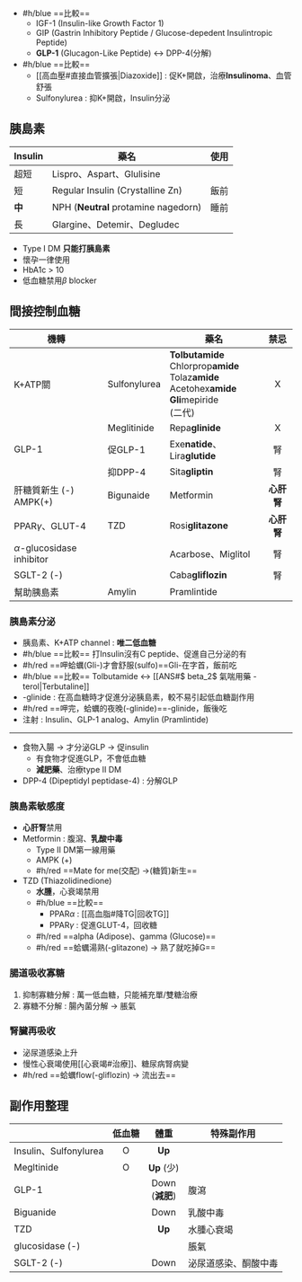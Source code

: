 - #h/blue ==比較==
	- IGF-1 (Insulin-like Growth Factor 1)
	- GIP (Gastrin Inhibitory Peptide / Glucose-depedent Insulintropic Peptide)
	- **GLP-1** (Glucagon-Like Peptide) <-> DPP-4(分解)
- #h/blue ==比較==
	- [[高血壓#直接血管擴張|Diazoxide]] : 促K+開啟，治療**Insulinoma**、血管舒張
	- Sulfonylurea : 抑K+開啟，Insulin分泌
## 胰島素
| Insulin | 藥名              | 使用 |
|---------|-------------------|------|
| 超短    | Lispro、Aspart、Glulisine    |      |
| 短      | Regular Insulin (Crystalline Zn)  | 飯前 |
| **中**      | NPH (**Neutral** protamine nagedorn)| 睡前 |
| 長      | Glargine、Detemir、Degludec |      |
- Type I DM **只能打胰島素**
- 懷孕一律使用
- HbA1c > 10
- 低血糖禁用$\beta$ blocker
## 間接控制血糖
| 機轉 |  | 藥名 | 禁忌 |
| ---- | ---- | ---- | :--: |
| K+ATP關 | Sulfonylurea | **Tolbutamide**<br>Chlorprop**amide**<br>Tolaz**amide**<br>Acetohex**amide**<br>**Gli**mepiride <br>(二代) | X |
|  | Meglitinide | Repa**glinide** | X |
| GLP-1 | 促GLP-1 | Exe**natide**、Lira**glutide** | 腎 |
|  | 抑DPP-4 | Sita**gliptin** | 腎 |
| 肝糖質新生 (-) AMPK(+) | Bigunaide | Metformin | **心肝腎** |
| PPAR$\gamma$、GLUT-4 | TZD | Rosi**glitazone** | **心肝腎** |
| $\alpha$-glucosidase inhibitor |  | Acarbose、Miglitol | 腎 |
| SGLT-2 (-) |  | Caba**gliflozin** | 腎 |
| 幫助胰島素 | Amylin | Pramlintide |  |
### 胰島素分泌
- 胰島素、K+ATP channel : **唯二低血糖**
- #h/blue ==比較== 打Insulin沒有C peptide、促進自己分泌的有
- #h/red ==呷蛤蠣(Gli-)才會舒服(sulfo)==Gli-在字首，飯前吃
- #h/blue ==比較== Tolbutamide <-> [[ANS#$ beta_2$ 氣喘用藥 -terol|Terbutaline]]
- -glinide : 在高血糖時才促進分泌胰島素，較不易引起低血糖副作用
- #h/red ==呷完，蛤蠣的夜晚(-glinide)==-glinide，飯後吃
- 注射 : Insulin、GLP-1 analog、Amylin (Pramlintide)
***
- 食物入腸 -> 才分泌GLP -> 促insulin
	- 有食物才促進GLP，不會低血糖
	- **減肥藥**、治療type II DM
- DPP-4 (Dipeptidyl peptidase-4) : 分解GLP
### 胰島素敏感度
- **心肝腎**禁用
- Metformin : 腹瀉、**乳酸中毒**
	- Type II DM第一線用藥
	- AMPK (+)
	- #h/red  ==Mate for me(交配) ->(糖質)新生== 
- TZD (Thiazolidinedione)
	- **水腫**，心衰竭禁用
	- #h/blue ==比較==
		- PPAR$\alpha$ : [[高血脂#降TG|回收TG]]
		- PPAR$\gamma$ : 促進GLUT-4，回收糖
	- #h/red ==alpha (Adipose)、gamma (Glucose)==
	- #h/red ==蛤蠣湯熟(-glitazone) -> 熟了就吃掉G==
### 腸道吸收寡糖
1. 抑制寡糖分解 : 萬一低血糖，只能補充單/雙糖治療
2. 寡糖不分解 : 腸內菌分解 -> 脹氣
### 腎臟再吸收
- 泌尿道感染上升
- 慢性心衰竭使用[[心衰竭#治療]]、糖尿病腎病變
- #h/red ==蛤蠣flow(-gliflozin) -> 流出去==
## 副作用整理
|                       | 低血糖 | 體重    | 特殊副作用           |
|-----------------------|:--------:|:---------:|----------------------|
| Insulin、Sulfonylurea | O      | **Up**      |                      |
| Megltinide            | O      | **Up** (少) |                      |
| GLP-1                 |        | Down<br>(**減肥**)    | 腹瀉                |
| Biguanide             |        | Down    | 乳酸中毒             |
| TZD                   |        | **Up**      | 水腫心衰竭           |
| glucosidase (-)     |        |         | 脹氣                 |
| SGLT-2 (-)            |        | Down    | 泌尿道感染、酮酸中毒 |
